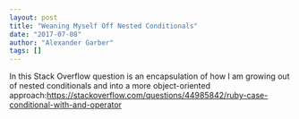 ```yaml
---
layout: post
title: "Weaning Myself Off Nested Conditionals"
date: "2017-07-08"
author: "Alexander Garber"
tags: []
---
```


In this Stack Overflow question is an encapsulation of how I am growing out of nested conditionals and into a more object-oriented approach:https://stackoverflow.com/questions/44985842/ruby-case-conditional-with-and-operator